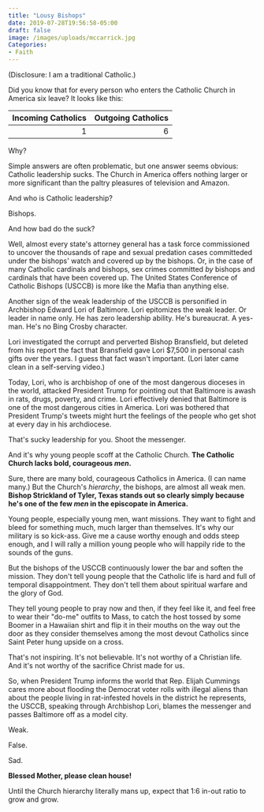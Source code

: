 ```yaml
---
title: "Lousy Bishops"
date: 2019-07-28T19:56:58-05:00
draft: false
image: /images/uploads/mccarrick.jpg
Categories:
- Faith
---
```

(Disclosure: I am a traditional Catholic.)

Did you know that for every person who enters the Catholic Church in America six leave? It looks like this:

Incoming Catholics | Outgoing Catholics
---: | ---:
1 | 6

Why? 

Simple answers are often problematic, but one answer seems obvious: Catholic leadership sucks. The Church in America offers nothing larger or more significant than the paltry pleasures of television and Amazon. 

And who is Catholic leadership? 

Bishops. 

And how bad do the suck?

Well, almost every state's attorney general has a task force commissioned to uncover the thousands of rape and sexual predation cases committeded under the bishops' watch and covered up by the bishops. Or, in the case of many Catholic cardinals and bishops, sex crimes committed _by_ bishops and cardinals that have been covered up. The United States Conference of Catholic Bishops (USCCB) is more like the Mafia than anything else. 

Another sign of the weak leadership of the USCCB is  personified in Archbishop Edward Lori of Baltimore. Lori epitomizes the weak leader. Or leader in name only. He has zero leadership ability. He's bureaucrat. A yes-man. He's no Bing Crosby character. 

Lori investigated the corrupt and perverted Bishop Bransfield, but deleted from his report the fact that Bransfield gave Lori $7,500 in personal cash gifts over the years. I guess that fact wasn't important. (Lori later came clean in a self-serving video.)

Today, Lori, who is archbishop of one of the most dangerous dioceses in the world, attacked President Trump for pointing out that Baltimore is awash in rats, drugs, poverty, and crime. Lori effectively denied that Baltimore is one of the most dangerous cities in America. Lori was bothered that President Trump's tweets might hurt the feelings of the people who get shot at every day in his archdiocese. 

That's sucky leadership for you. Shoot the messenger. 

And it's why young people scoff at the Catholic Church. **The Catholic Church lacks bold, courageous *men*.** 

Sure, there are many bold, courageous Catholics in America. (I can name many.) But the Church's *hierarchy*, the bishops, are almost all weak men. **Bishop Strickland of Tyler, Texas stands out so clearly simply because he's one of the few *men* in the episcopate in America.** 

Young people, especially young men, want missions. They want to fight and bleed for something much, much larger than themselves. It's why our military is so kick-ass. Give me a cause worthy enough and odds steep enough, and I will rally a million young people who will happily ride to the sounds of the guns. 

But the bishops of the USCCB continuously lower the bar and soften the mission. They don't tell young people that the Catholic life is hard and full of temporal disappointment. They don't tell them about spiritual warfare and the glory of God.  

They tell young people to pray now and then, if they feel like it, and feel free to wear their "do-me" outfits to Mass, to catch the host tossed by some Boomer in a Hawaiian shirt and flip it in their mouths on the way out the door as they consider themselves among the most devout Catholics since Saint Peter hung upside on a cross.

That's not inspiring. It's not believable. It's not worthy of a Christian life. And it's not worthy of the sacrifice Christ made for us. 

So, when President Trump informs the world that Rep. Elijah Cummings cares more about flooding the Democrat voter rolls with illegal aliens than about the people living in rat-infested hovels in the district he represents, the USCCB, speaking through Archbishop Lori, blames the messenger and passes Baltimore off as a model city. 

Weak. 

False. 

Sad.

**Blessed Mother, please clean house!**

Until the Church hierarchy literally mans up, expect that 1:6 in-out ratio to grow and grow. 